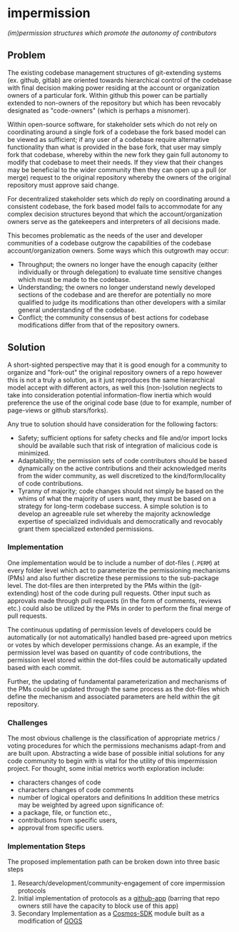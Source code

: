 
# impermission

_(im)permission structures which promote the autonomy of contributors_

## Problem

The existing codebase management structures of git-extending systems (ex.
github, gitlab) are oriented towards hierarchical control of the codebase with
final decision making power residing at the account or organization owners of a
particular fork. Within github this power can be partially extended to
non-owners of the repository but which has been revocably designated as
"code-owners" (which is perhaps a misnomer).  

Within open-source software, for stakeholder sets which do not rely on
coordinating around a single fork of a codebase the fork based model can be
viewed as sufficient; if any user of a codebase require alternative
functionality than what is provided in the base fork, that user may simply fork
that codebase, whereby within the new fork they gain full autonomy to modify
that codebase to meet their needs. If they view that their changes may be
beneficial to the wider community then they can open up a pull (or merge)
request to the original repository whereby the owners of the original
repository must approve said change. 

For decentralized stakeholder sets which _do_ reply on coordinating around a
consistent codebase, the fork based model fails to accommodate for any complex
decision structures beyond that which the account/organization owners serve as
the gatekeepers and interpreters of all decisions made. 

This becomes problematic as the needs of the user and developer communities
of a codebase outgrow the capabilities of the codebase
account/organization owners. Some ways which this outgrowth may occur:
 - Throughput; the owners no longer have the enough capacity (either
   individually or through delegation) to evaluate time sensitive changes which
   must be made to the codebase. 
 - Understanding; the owners no longer understand newly developed sections of
   the codebase and are therefor are potentially no more qualified to judge its
   modifications than other developers with a similar general understanding of the
   codebase.
 - Conflict; the community consensus of best actions for codebase modifications
   differ from that of the repository owners. 

## Solution

A short-sighted perspective may that it is good enough for a community to
organize and "fork-out" the original repository owners of a repo however this
is not a truly a solution, as it just reproduces the same hierarchical model
accept with different actors, as well this (non-)solution neglects to take into
consideration potential information-flow inertia which would preference the use
of the original code base (due to for example, number of page-views or github
stars/forks). 

Any true to solution should have consideration for the following factors: 
 - Safety; sufficient options for safety checks and file and/or import locks
   should be available such that risk of integration of malicious code is
   minimized.
 - Adaptability; the permission sets of code contributors should be based dynamically
   on the active contributions and their acknowledged merits from the wider community, 
   as well discretized to the kind/form/locality of code contributions. 
 - Tyranny of majority; code changes should not simply be based on the whims of
   what the majority of users want, they must be based on a strategy for
   long-term codebase success. A simple solution is to develop an agreeable rule
   set whereby the majority acknowledge expertise of specialized individuals and
   democratically and revocably grant them specialized extended permissions.  

### Implementation

One implementation would be to include a number of dot-files (`.PERM`)
at every folder level which act to parameterize the permissioning mechanisms
(PMs) and also further discretize these permissions to the sub-package level.
The dot-files are then interpreted by the PMs within the (git-extending) host
of the code during pull requests. Other input such as approvals made
through pull requests (in the form of comments, reviews etc.) could also be
utilized by the PMs in order to perform the final merge of pull requests.

The continuous updating of permission levels of developers could be
automatically (or not automatically) handled based pre-agreed upon metrics or
votes by which developer permissions change. As an example, if the permission 
level was based on quantity of code contributions, the permission level stored
within the dot-files could be automatically updated based with each commit.

Further, the updating of fundamental parameterization and mechanisms of the PMs
could be updated through the same process as the dot-files which define the
mechanism and associated parameters are held _within_ the git repository.  

### Challenges 

The most obvious challenge is the classification of appropriate metrics /
voting procedures for which the permissions mechanisms adapt-from and are built
upon. Abstracting a wide base of possible initial solutions for any code
community to begin with is vital for the utility of this impermission project.
For thought, some initial metrics worth exploration include:
 - characters changes of code
 - characters changes of code comments
 - number of logical operators and definitions
In addition these metrics may be weighted by agreed upon significance of:
 - a package, file, or function etc., 
 - contributions from specific users, 
 - approval from specific users.  

### Implementation Steps

The proposed implementation path can be broken down into three basic steps 

 1) Research/development/community-engagement of core impermission protocols
 2) Initial implementation of protocols as a
    [github-app](https://developer.github.com/apps/) (barring that repo owners
    still have the capacity to block use of this app)
 3) Secondary Implementation as a
    [Cosmos-SDK](https://github.com/cosmos/cosmos-sdk/) module built as a
    modification of [GOGS](https://github.com/gogs/gogs)

